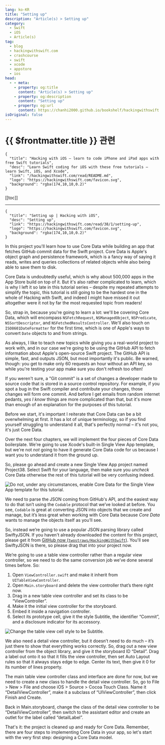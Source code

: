```yaml
---
lang: ko-KR
title: "Setting up"
description: "Article(s) > Setting up"
category:
  - Swift
  - iOS
  - Article(s)
tag: 
  - blog
  - hackingwithswift.com
  - crashcourse
  - swift
  - xcode
  - appstore
  - ios  
head:
  - - meta:
    - property: og:title
      content: "Article(s) > Setting up"
    - property: og:description
      content: "Setting up"
    - property: og:url
      content: https://chanhi2000.github.io/bookshelf/hackingwithswift.com/read/38/01-setting-up.html
isOriginal: false
---
```


# {{ $frontmatter.title }} 관련

```component VPCard
{
  "title": "Hacking with iOS – learn to code iPhone and iPad apps with free Swift tutorials",
  "desc": "Learn Swift coding for iOS with these free tutorials – learn Swift, iOS, and Xcode",
  "link": "/hackingwithswift.com/read/README.md",
  "logo": "https://hackingwithswift.com/favicon.svg",
  "background": "rgba(174,10,10,0.2)"
}
```

[[toc]]

---

```component VPCard
{
  "title": "Setting up | Hacking with iOS",
  "desc": "Setting up",
  "link": "https://hackingwithswift.com/read/38/1/setting-up",
  "logo": "https://hackingwithswift.com/favicon.svg",
  "background": "rgba(174,10,10,0.2)"
}
```

In this project you'll learn how to use Core Data while building an app that fetches GitHub commit data for the Swift project. Core Data is Apple's object graph and persistence framework, which is a fancy way of saying it reads, writes and queries collections of related objects while also being able to save them to disk.

Core Data is undoubtedly useful, which is why about 500,000 apps in the App Store build on top of it. But it's also rather complicated to learn, which is why I left it so late in this tutorial series – despite my repeated attempts to simplify the topic, this tutorial is still going to be the hardest one in the whole of Hacking with Swift, and indeed I might have missed it out altogether were it not by far the most requested topic from readers!

So, strap in, because you're going to learn a lot: we'll be covering Core Data, which will encompass `NSFetchRequest`, `NSManagedObject`, `NSPredicate`, `NSSortDescriptor`, and `NSFetchedResultsController`. We'll also touch on `ISO8601DateFormatter` for the first time, which is one of Apple's ways to convert `Date` objects to and from strings.

As always, I like to teach new topics while giving you a real-world project to work with, and in our case we're going to be using the GitHub API to fetch information about Apple's open-source Swift project. The GitHub API is simple, fast, and outputs JSON, but most importantly it's public. Be warned, though: you get to make only 60 requests an hour without an API key, so while you're testing your app make sure you don't refresh too often!

If you weren't sure, a "Git commit" is a set of changes a developer made to source code that is stored in a source control repository. For example, if you spot a bug in the Swift compiler and contribute your changes, those changes will form one commit. And before I get emails from random internet pedants, *yes I know* things are more complicated than that, but it's more than enough of an explanation for the purposes of this tutorial.

Before we start, it's important I reiterate that Core Data can be a bit overwhelming at first. It has a lot of unique terminology, so if you find yourself struggling to understand it all, that's perfectly normal – it's not you, it's just Core Data.

Over the next four chapters, we will implement the four pieces of Core Data boilerplate. We're going to use Xcode's built-in Single View App template, but we're not *not* going to have it generate Core Data code for us because I want you to understand it from the ground up.

So, please go ahead and create a new Single View App project named Project38. Select Swift for your language, then make sure you *uncheck* Core Data otherwise the rest of this tutorial will be very confusing indeed.

![Do not, under any circumstances, enable Core Data for the Single View App template for this tutorial.](https://hackingwithswift.com/img/books/hws/38-1@2x.png)

We need to parse the JSON coming from GitHub's API, and the easiest way to do that isn’t using the `Codable` protocol that we’ve looked at before. You see, `Codable` is great at converting JSON into objects that we create and manage, but it’s less great when working with Core Data because *Core Data* wants to manage the objects itself as you’ll see.

So, instead we’re going to use a popular JSON parsing library called SwiftyJSON. If you haven't already downloaded the content for this project, please get it from [GitHub now (<FontIcon icon="iconfont icon-github"/>`twostraws/HackingWithSwift`)](https://github.com/twostraws/HackingWithSwift). You'll see SwiftyJSON is there, so please drag that into your project now.

We’re going to use a table view controller rather than a regular view controller, so we need to do the same conversion job we’ve done several times before. So:

1. Open <FontIcon icon="fa-brands fa-swift"/>`ViewController.swift` and make it inherit from `UITableViewController`.
2. Open <FontIcon icon="iconfont icon-xcode"/>`Main.storyboard` and delete the view controller that’s there right now.
3. Drag in a new table view controller and set its class to be “ViewController”.
4. Make it the initial view controller for the storyboard.
5. Embed it inside a navigation controller.
6. Select its prototype cell, give it the style Subtitle, the identifier “Commit”, and a disclosure indicator for its accessory.

![Change the table view cell style to be Subtitle.](https://hackingwithswift.com/img/books/hws/38-2@2x.png)

We also need a detail view controller, but it doesn’t need to do much – it’s just there to show that everything works correctly. So, drag out a new view controller from the object library, and give it the storyboard ID “Detail”. Drag a label out onto it so that it fills the view controller, then set Auto Layout rules so that it always stays edge to edge. Center its text, then give it 0 for its number of lines property.

The main table view controller class and interface are done for now, but we need to create a new class to handle the detail view controller. So, go to File > New > File and choose iOS > Source > Cocoa Touch Class. Name it “DetailViewController”, make it a subclass of “UIViewController”, then click Finish and Create.

Back in Main.storyboard, change the class of the detail view controller to be “DetailViewController”, then switch to the assistant editor and create an outlet for the label called “detailLabel”.

That's it: the project is cleaned up and ready for Core Data. Remember, there are four steps to implementing Core Data in your app, so let's start with the very first step: designing a Core Data model.

